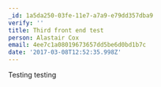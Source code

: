 ```yaml
---
_id: 1a5da250-03fe-11e7-a7a9-e79dd357dba9
verify: ''
title: Third front end test
person: Alastair Cox
email: 4ee7c1a08019673657dd5be6d0bd1b7c
date: '2017-03-08T12:52:35.998Z'
---
```

Testing testing
